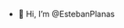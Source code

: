 - 👋 Hi, I’m @EstebanPlanas


<!---
EstebanPlanas/EstebanPlanas is a ✨ special ✨ repository because its `README.md` (this file) appears on your GitHub profile.
You can click the Preview link to take a look at your changes.
--->
